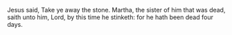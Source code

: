 Jesus said, Take ye away the stone. Martha, the sister of him that was dead, saith unto him, Lord, by this time he stinketh: for he hath been dead four days.
